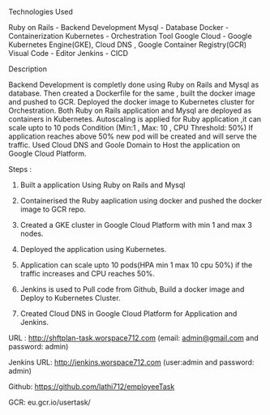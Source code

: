 Technologies Used

Ruby on Rails - Backend Development
Mysql - Database
Docker - Containerization
Kubernetes - Orchestration Tool
Google Cloud - Google Kubernetes Engine(GKE), Cloud DNS , Google Container Registry(GCR)
Visual Code - Editor
Jenkins - CICD


Description

Backend Development is completly done using Ruby on Rails and Mysql as database.
Then created a Dockerfile for the same , built the docker image and pushed to GCR.
Deployed the docker image to Kubernetes cluster for Orchestration.
Both Ruby on Rails application and Mysql are deployed as containers in Kubernetes.
Autoscaling is applied for Ruby application ,it can scale upto to 10 pods 
Condition (Min:1 , Max: 10 , CPU Threshold: 50%)
If application reaches above 50% new pod will be created and will serve the traffic.
Used Cloud DNS and Goole Domain to Host the application on Google Cloud Platform.

Steps :

1. Built a application Using Ruby on Rails and Mysql

2. Containerised the Ruby aaplication using docker and pushed the docker image to GCR repo.

3. Created a GKE cluster in Google Cloud Platform with min 1 and max 3 nodes.

4. Deployed the application using Kubernetes.

5. Application can scale upto 10 pods(HPA min 1 max 10 cpu 50%) if the traffic increases and CPU reaches 50%.

6. Jenkins is used to Pull code from Github, Build a docker image and Deploy to Kubernetes Cluster.

7. Created Cloud DNS in Google Cloud Platform for Application and Jenkins.

URL : http://shftplan-task.worspace712.com (email: admin@gmail.com and password: admin)

Jenkins URL: http://jenkins.worspace712.com (user:admin and password: admin)

Github: https://github.com/lathi712/employeeTask 

GCR: eu.gcr.io/usertask/
